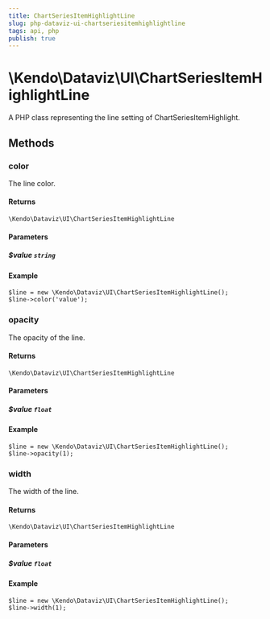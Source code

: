 ```yaml
---
title: ChartSeriesItemHighlightLine
slug: php-dataviz-ui-chartseriesitemhighlightline
tags: api, php
publish: true
---
```


# \Kendo\Dataviz\UI\ChartSeriesItemHighlightLine

A PHP class representing the line setting of ChartSeriesItemHighlight.


## Methods

### color
The line color.

#### Returns
`\Kendo\Dataviz\UI\ChartSeriesItemHighlightLine`

#### Parameters

##### $value `string`



#### Example 
    $line = new \Kendo\Dataviz\UI\ChartSeriesItemHighlightLine();
    $line->color('value');

### opacity
The opacity of the line.

#### Returns
`\Kendo\Dataviz\UI\ChartSeriesItemHighlightLine`

#### Parameters

##### $value `float`



#### Example 
    $line = new \Kendo\Dataviz\UI\ChartSeriesItemHighlightLine();
    $line->opacity(1);

### width
The width of the line.

#### Returns
`\Kendo\Dataviz\UI\ChartSeriesItemHighlightLine`

#### Parameters

##### $value `float`



#### Example 
    $line = new \Kendo\Dataviz\UI\ChartSeriesItemHighlightLine();
    $line->width(1);

